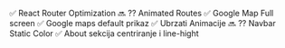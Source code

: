 ✅ React Router Optimization
🔜 ?? Animated Routes
✅ Google Map Full screen
✅ Google maps default prikaz
✅ Ubrzati Animacije
🔜 ?? Navbar Static Color
✅ About sekcija centriranje i line-hight
